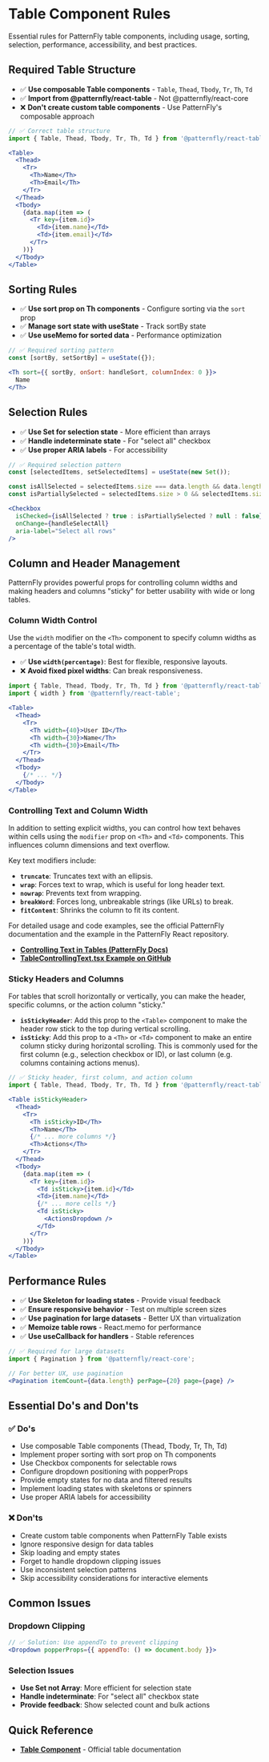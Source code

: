 # Table Component Rules

Essential rules for PatternFly table components, including usage, sorting, selection, performance, accessibility, and best practices.

## Required Table Structure
- ✅ **Use composable Table components** - `Table`, `Thead`, `Tbody`, `Tr`, `Th`, `Td`
- ✅ **Import from @patternfly/react-table** - Not @patternfly/react-core
- ❌ **Don't create custom table components** - Use PatternFly's composable approach

```jsx
// ✅ Correct table structure
import { Table, Thead, Tbody, Tr, Th, Td } from '@patternfly/react-table';

<Table>
  <Thead>
    <Tr>
      <Th>Name</Th>
      <Th>Email</Th>
    </Tr>
  </Thead>
  <Tbody>
    {data.map(item => (
      <Tr key={item.id}>
        <Td>{item.name}</Td>
        <Td>{item.email}</Td>
      </Tr>
    ))}
  </Tbody>
</Table>
```

## Sorting Rules
- ✅ **Use sort prop on Th components** - Configure sorting via the `sort` prop
- ✅ **Manage sort state with useState** - Track sortBy state
- ✅ **Use useMemo for sorted data** - Performance optimization

```jsx
// ✅ Required sorting pattern
const [sortBy, setSortBy] = useState({});

<Th sort={{ sortBy, onSort: handleSort, columnIndex: 0 }}>
  Name
</Th>
```

## Selection Rules
- ✅ **Use Set for selection state** - More efficient than arrays
- ✅ **Handle indeterminate state** - For "select all" checkbox
- ✅ **Use proper ARIA labels** - For accessibility

```jsx
// ✅ Required selection pattern
const [selectedItems, setSelectedItems] = useState(new Set());

const isAllSelected = selectedItems.size === data.length && data.length > 0;
const isPartiallySelected = selectedItems.size > 0 && selectedItems.size < data.length;

<Checkbox
  isChecked={isAllSelected ? true : isPartiallySelected ? null : false}
  onChange={handleSelectAll}
  aria-label="Select all rows"
/>
```

## Column and Header Management

PatternFly provides powerful props for controlling column widths and making headers and columns "sticky" for better usability with wide or long tables.

### Column Width Control
Use the `width` modifier on the `<Th>` component to specify column widths as a percentage of the table's total width.

- ✅ **Use `width(percentage)`**: Best for flexible, responsive layouts.
- ❌ **Avoid fixed pixel widths**: Can break responsiveness.

```jsx
import { Table, Thead, Tbody, Tr, Th, Td } from '@patternfly/react-table';
import { width } from '@patternfly/react-table';

<Table>
  <Thead>
    <Tr>
      <Th width={40}>User ID</Th>
      <Th width={30}>Name</Th>
      <Th width={30}>Email</Th>
    </Tr>
  </Thead>
  <Tbody>
    {/* ... */}
  </Tbody>
</Table>
```

### Controlling Text and Column Width
In addition to setting explicit widths, you can control how text behaves within cells using the `modifier` prop on `<Th>` and `<Td>` components. This influences column dimensions and text overflow.

Key text modifiers include:
-   **`truncate`**: Truncates text with an ellipsis.
-   **`wrap`**: Forces text to wrap, which is useful for long header text.
-   **`nowrap`**: Prevents text from wrapping.
-   **`breakWord`**: Forces long, unbreakable strings (like URLs) to break.
-   **`fitContent`**: Shrinks the column to fit its content.

For detailed usage and code examples, see the official PatternFly documentation and the example in the PatternFly React repository.

- [**Controlling Text in Tables (PatternFly Docs)**](https://www.patternfly.org/components/table/controlling-text)
- [**TableControllingText.tsx Example on GitHub**](https://github.com/patternfly/patternfly-react/blob/main/packages/react-table/src/components/Table/examples/TableControllingText.tsx)

### Sticky Headers and Columns
For tables that scroll horizontally or vertically, you can make the header, specific columns, or the action column "sticky."

-   **`isStickyHeader`**: Add this prop to the `<Table>` component to make the header row stick to the top during vertical scrolling.
-   **`isSticky`**: Add this prop to a `<Th>` or `<Td>` component to make an entire column sticky during horizontal scrolling. This is commonly used for the first column (e.g., selection checkbox or ID), or last column (e.g. columns containing actions menus).

```jsx
// ✅ Sticky header, first column, and action column
import { Table, Thead, Tbody, Tr, Th, Td } from '@patternfly/react-table';

<Table isStickyHeader>
  <Thead>
    <Tr>
      <Th isSticky>ID</Th>
      <Th>Name</Th>
      {/* ... more columns */}
      <Th>Actions</Th>
    </Tr>
  </Thead>
  <Tbody>
    {data.map(item => (
      <Tr key={item.id}>
        <Td isSticky>{item.id}</Td>
        <Td>{item.name}</Td>
        {/* ... more cells */}
        <Td isSticky>
          <ActionsDropdown />
        </Td>
      </Tr>
    ))}
  </Tbody>
</Table>
```

## Performance Rules
- ✅ **Use Skeleton for loading states** - Provide visual feedback
- ✅ **Ensure responsive behavior** - Test on multiple screen sizes
- ✅ **Use pagination for large datasets** - Better UX than virtualization
- ✅ **Memoize table rows** - React.memo for performance
- ✅ **Use useCallback for handlers** - Stable references

```jsx
// ✅ Required for large datasets
import { Pagination } from '@patternfly/react-core';

// For better UX, use pagination
<Pagination itemCount={data.length} perPage={20} page={page} />
```

## Essential Do's and Don'ts

### ✅ Do's
- Use composable Table components (Thead, Tbody, Tr, Th, Td)
- Implement proper sorting with sort prop on Th components
- Use Checkbox components for selectable rows
- Configure dropdown positioning with popperProps
- Provide empty states for no data and filtered results
- Implement loading states with skeletons or spinners
- Use proper ARIA labels for accessibility

### ❌ Don'ts
- Create custom table components when PatternFly Table exists
- Ignore responsive design for data tables
- Skip loading and empty states
- Forget to handle dropdown clipping issues
- Use inconsistent selection patterns
- Skip accessibility considerations for interactive elements

## Common Issues

### Dropdown Clipping
```jsx
// ✅ Solution: Use appendTo to prevent clipping
<Dropdown popperProps={{ appendTo: () => document.body }}>
```

### Selection Issues
- **Use Set not Array**: More efficient for selection state
- **Handle indeterminate**: For "select all" checkbox state
- **Provide feedback**: Show selected count and bulk actions

## Quick Reference
- **[Table Component](https://www.patternfly.org/components/table)** - Official table documentation 